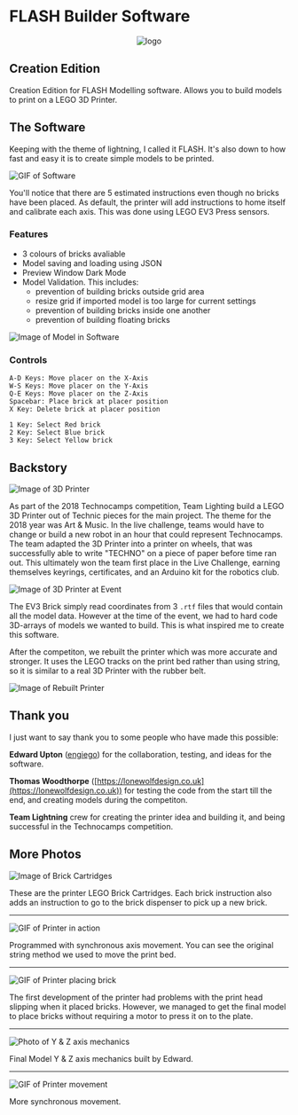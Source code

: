 # FLASH Builder Software

<center>
<img src="docs/flash-software-128.png?raw=true" alt="logo">
</center>

## Creation Edition

Creation Edition for FLASH Modelling software. Allows you to build models to print on a LEGO 3D Printer.

## The Software

Keeping with the theme of lightning, I called it FLASH. It's also down to how fast and easy it is to create simple models to be printed.

![GIF of Software](docs/flash-1.gif?raw=true "FLASH Software Preview")

You'll notice that there are 5 estimated instructions even though no bricks have been placed. As default, the printer will add instructions to home itself and calibrate each axis. This was done using LEGO EV3 Press sensors.

### Features

- 3 colours of bricks avaliable
- Model saving and loading using JSON
- Preview Window Dark Mode
- Model Validation. This includes:
  - prevention of building bricks outside grid area
  - resize grid if imported model is too large for current settings
  - prevention of building bricks inside one another
  - prevention of building floating bricks

![Image of Model in Software](docs/flash-2.PNG?raw=true "FLASH Model Preview")

### Controls

```none
A-D Keys: Move placer on the X-Axis
W-S Keys: Move placer on the Y-Axis
Q-E Keys: Move placer on the Z-Axis
Spacebar: Place brick at placer position
X Key: Delete brick at placer position

1 Key: Select Red brick
2 Key: Select Blue brick
3 Key: Select Yellow brick
```

## Backstory

![Image of 3D Printer](docs/printer-original.png?raw=true "Team Lightning's 3D Printer")

As part of the 2018 Technocamps competition, Team Lighting build a LEGO 3D Printer out of Technic pieces for the main project. The theme for the 2018 year was Art & Music. In the live challenge, teams would have to change or build a new robot in an hour that could represent Technocamps. The team adapted the 3D Printer into a printer on wheels, that was successfully able to write "TECHNO" on a piece of paper before time ran out. This ultimately won the team first place in the Live Challenge, earning themselves keyrings, certificates, and an Arduino kit for the robotics club.

![Image of 3D Printer at Event](docs/printer-at-event.png?raw=true "Team Lightning's 3D Printer")

The EV3 Brick simply read coordinates from 3 `.rtf` files that would contain all the model data. However at the time of the event, we had to hard code 3D-arrays of models we wanted to build. This is what inspired me to create this software.

After the competiton, we rebuilt the printer which was more accurate and stronger. It uses the LEGO tracks on the print bed rather than using string, so it is similar to a real 3D Printer with the rubber belt.

![Image of Rebuilt Printer](docs/printer-256.png?raw=true "Rebuilt 3D Printer")

## Thank you

I just want to say thank you to some people who have made this possible:

**Edward Upton** ([engiego](http://github.com/engiego)) for the collaboration, testing, and ideas for the software.

**Thomas Woodthorpe** ([https://lonewolfdesign.co.uk](https://lonewolfdesign.co.uk)) for testing the code from the start till the end, and creating models during the competiton.

**Team Lightning** crew for creating the printer idea and building it, and being successful in the Technocamps competition.

## More Photos

![Image of Brick Cartridges](docs/printer-cartridges.png?raw=true "Printer Cartridges")

These are the printer LEGO Brick Cartridges. Each brick instruction also adds an instruction to go to the brick dispenser to pick up a new brick.

----------

![GIF of Printer in action](docs/printer-working.gif?raw=true "Printer in action")

Programmed with synchronous axis movement. You can see the original string method we used to move the print bed.

----------

![GIF of Printer placing brick](docs/printer-place-brick.gif?raw=true "Printer placing brick")

The first development of the printer had problems with the print head slipping when it placed bricks. However, we managed to get the final model to place bricks without requiring a motor to press it on to the plate.

----------

![Photo of Y & Z axis mechanics](docs/printer-mechanics.png?raw=true "Printer Mechanics")

Final Model Y & Z axis mechanics built by Edward.

----------

![GIF of Printer movement](docs/printer-movement.gif?raw=true "Printer Movement")

More synchronous movement.
